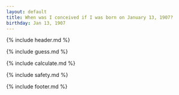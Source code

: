 ```yaml
---
layout: default
title: When was I conceived if I was born on January 13, 1907?
birthday: Jan 13, 1907
---
```


{% include header.md %}

{% include guess.md %}

{% include calculate.md %}

{% include safety.md %}

{% include footer.md %}



